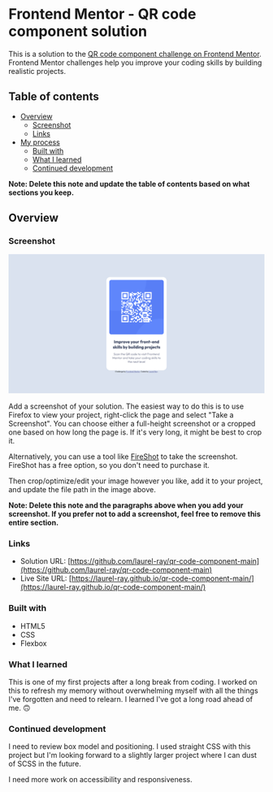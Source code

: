 # Frontend Mentor - QR code component solution

This is a solution to the [QR code component challenge on Frontend Mentor](https://www.frontendmentor.io/challenges/qr-code-component-iux_sIO_H). Frontend Mentor challenges help you improve your coding skills by building realistic projects.

## Table of contents

- [Overview](#overview)
  - [Screenshot](#screenshot)
  - [Links](#links)
- [My process](#my-process)
  - [Built with](#built-with)
  - [What I learned](#what-i-learned)
  - [Continued development](#continued-development)

**Note: Delete this note and update the table of contents based on what sections you keep.**

## Overview

### Screenshot

![./screenshot.png](./screenshot.png)

Add a screenshot of your solution. The easiest way to do this is to use Firefox to view your project, right-click the page and select "Take a Screenshot". You can choose either a full-height screenshot or a cropped one based on how long the page is. If it's very long, it might be best to crop it.

Alternatively, you can use a tool like [FireShot](https://getfireshot.com/) to take the screenshot. FireShot has a free option, so you don't need to purchase it.

Then crop/optimize/edit your image however you like, add it to your project, and update the file path in the image above.

**Note: Delete this note and the paragraphs above when you add your screenshot. If you prefer not to add a screenshot, feel free to remove this entire section.**

### Links

- Solution URL: [https://github.com/laurel-ray/qr-code-component-main](https://github.com/laurel-ray/qr-code-component-main)
- Live Site URL: [https://laurel-ray.github.io/qr-code-component-main/](https://laurel-ray.github.io/qr-code-component-main/)

### Built with

- HTML5
- CSS
- Flexbox

### What I learned

This is one of my first projects after a long break from coding. I worked on this to refresh my memory without overwhelming myself with all the things I've forgotten and need to relearn. I learned I've got a long road ahead of me. 🙃

### Continued development

I need to review box model and positioning. I used straight CSS with this project but I'm looking forward to a slightly larger project where I can dust of SCSS in the future.

I need more work on accessibility and responsiveness.
